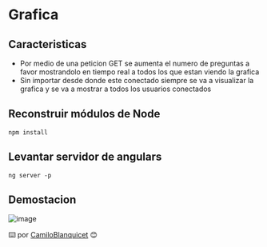 # Grafica

## Caracteristicas
- Por medio de una peticion GET se aumenta el numero de preguntas a favor mostrandolo en tiempo real a todos los que estan viendo la grafica 
- Sin importar desde donde este conectado siempre se va a visualizar la grafica y se va a mostrar a todos los usuarios conectados

## Reconstruir módulos de Node
```
npm install 
```

## Levantar servidor de angulars
```
ng server -p
```

## Demostacion

![image](https://https://github.com/CamiloBlanquicet/chat-angular-sockets/blob/grafica-encuesta/demostracion.gif)



⌨️ por [CamiloBlanquicet](https://github.com/CamiloBlanquicet/) 😊
